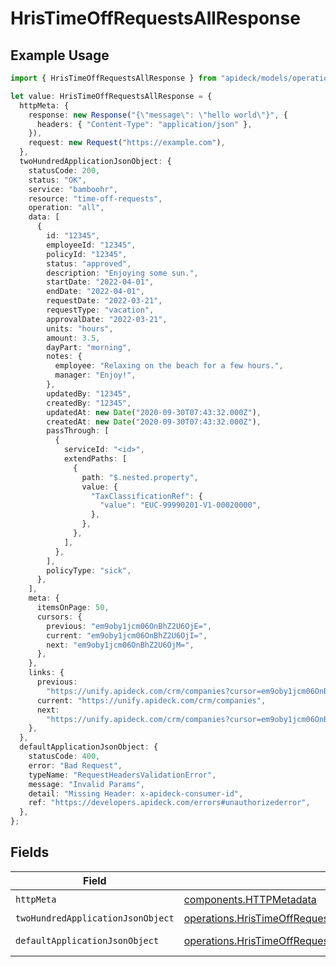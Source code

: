 # HrisTimeOffRequestsAllResponse

## Example Usage

```typescript
import { HrisTimeOffRequestsAllResponse } from "apideck/models/operations";

let value: HrisTimeOffRequestsAllResponse = {
  httpMeta: {
    response: new Response("{\"message\": \"hello world\"}", {
      headers: { "Content-Type": "application/json" },
    }),
    request: new Request("https://example.com"),
  },
  twoHundredApplicationJsonObject: {
    statusCode: 200,
    status: "OK",
    service: "bamboohr",
    resource: "time-off-requests",
    operation: "all",
    data: [
      {
        id: "12345",
        employeeId: "12345",
        policyId: "12345",
        status: "approved",
        description: "Enjoying some sun.",
        startDate: "2022-04-01",
        endDate: "2022-04-01",
        requestDate: "2022-03-21",
        requestType: "vacation",
        approvalDate: "2022-03-21",
        units: "hours",
        amount: 3.5,
        dayPart: "morning",
        notes: {
          employee: "Relaxing on the beach for a few hours.",
          manager: "Enjoy!",
        },
        updatedBy: "12345",
        createdBy: "12345",
        updatedAt: new Date("2020-09-30T07:43:32.000Z"),
        createdAt: new Date("2020-09-30T07:43:32.000Z"),
        passThrough: [
          {
            serviceId: "<id>",
            extendPaths: [
              {
                path: "$.nested.property",
                value: {
                  "TaxClassificationRef": {
                    "value": "EUC-99990201-V1-00020000",
                  },
                },
              },
            ],
          },
        ],
        policyType: "sick",
      },
    ],
    meta: {
      itemsOnPage: 50,
      cursors: {
        previous: "em9oby1jcm06OnBhZ2U6OjE=",
        current: "em9oby1jcm06OnBhZ2U6OjI=",
        next: "em9oby1jcm06OnBhZ2U6OjM=",
      },
    },
    links: {
      previous:
        "https://unify.apideck.com/crm/companies?cursor=em9oby1jcm06OnBhZ2U6OjE%3D",
      current: "https://unify.apideck.com/crm/companies",
      next:
        "https://unify.apideck.com/crm/companies?cursor=em9oby1jcm06OnBhZ2U6OjM",
    },
  },
  defaultApplicationJsonObject: {
    statusCode: 400,
    error: "Bad Request",
    typeName: "RequestHeadersValidationError",
    message: "Invalid Params",
    detail: "Missing Header: x-apideck-consumer-id",
    ref: "https://developers.apideck.com/errors#unauthorizederror",
  },
};
```

## Fields

| Field                                                                                                                                                | Type                                                                                                                                                 | Required                                                                                                                                             | Description                                                                                                                                          |
| ---------------------------------------------------------------------------------------------------------------------------------------------------- | ---------------------------------------------------------------------------------------------------------------------------------------------------- | ---------------------------------------------------------------------------------------------------------------------------------------------------- | ---------------------------------------------------------------------------------------------------------------------------------------------------- |
| `httpMeta`                                                                                                                                           | [components.HTTPMetadata](../../models/components/httpmetadata.md)                                                                                   | :heavy_check_mark:                                                                                                                                   | N/A                                                                                                                                                  |
| `twoHundredApplicationJsonObject`                                                                                                                    | [operations.HrisTimeOffRequestsAllResponseBody](../../models/operations/hristimeoffrequestsallresponsebody.md)                                       | :heavy_minus_sign:                                                                                                                                   | TimeOffRequests                                                                                                                                      |
| `defaultApplicationJsonObject`                                                                                                                       | [operations.HrisTimeOffRequestsAllHrisTimeOffRequestsResponseBody](../../models/operations/hristimeoffrequestsallhristimeoffrequestsresponsebody.md) | :heavy_minus_sign:                                                                                                                                   | Unexpected error                                                                                                                                     |